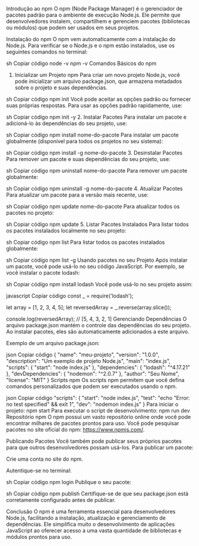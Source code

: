 Introdução ao npm
O npm (Node Package Manager) é o gerenciador de pacotes padrão para o ambiente de execução Node.js. Ele permite que desenvolvedores instalem, compartilhem e gerenciem pacotes (bibliotecas ou módulos) que podem ser usados em seus projetos.

Instalação do npm
O npm vem automaticamente com a instalação do Node.js. Para verificar se o Node.js e o npm estão instalados, use os seguintes comandos no terminal:

sh
Copiar código
node -v
npm -v
Comandos Básicos do npm
1. Inicializar um Projeto npm
Para criar um novo projeto Node.js, você pode inicializar um arquivo package.json, que armazena metadados sobre o projeto e suas dependências.

sh
Copiar código
npm init
Você pode aceitar as opções padrão ou fornecer suas próprias respostas. Para usar as opções padrão rapidamente, use:

sh
Copiar código
npm init -y
2. Instalar Pacotes
Para instalar um pacote e adicioná-lo às dependências do seu projeto, use:

sh
Copiar código
npm install nome-do-pacote
Para instalar um pacote globalmente (disponível para todos os projetos no seu sistema):

sh
Copiar código
npm install -g nome-do-pacote
3. Desinstalar Pacotes
Para remover um pacote e suas dependências do seu projeto, use:

sh
Copiar código
npm uninstall nome-do-pacote
Para remover um pacote globalmente:

sh
Copiar código
npm uninstall -g nome-do-pacote
4. Atualizar Pacotes
Para atualizar um pacote para a versão mais recente, use:

sh
Copiar código
npm update nome-do-pacote
Para atualizar todos os pacotes no projeto:

sh
Copiar código
npm update
5. Listar Pacotes Instalados
Para listar todos os pacotes instalados localmente no seu projeto:

sh
Copiar código
npm list
Para listar todos os pacotes instalados globalmente:

sh
Copiar código
npm list -g
Usando pacotes no seu Projeto
Após instalar um pacote, você pode usá-lo no seu código JavaScript. Por exemplo, se você instalar o pacote lodash:

sh
Copiar código
npm install lodash
Você pode usá-lo no seu projeto assim:

javascript
Copiar código
const _ = require('lodash');

let array = [1, 2, 3, 4, 5];
let reversedArray = _.reverse(array.slice());

console.log(reversedArray); // [5, 4, 3, 2, 1]
Gerenciando Dependências
O arquivo package.json mantém o controle das dependências do seu projeto. Ao instalar pacotes, eles são automaticamente adicionados a este arquivo.

Exemplo de um arquivo package.json:

json
Copiar código
{
  "name": "meu-projeto",
  "version": "1.0.0",
  "description": "Um exemplo de projeto Node.js",
  "main": "index.js",
  "scripts": {
    "start": "node index.js"
  },
  "dependencies": {
    "lodash": "^4.17.21"
  },
  "devDependencies": {
    "nodemon": "^2.0.7"
  },
  "author": "Seu Nome",
  "license": "MIT"
}
Scripts npm
Os scripts npm permitem que você defina comandos personalizados que podem ser executados usando o npm.

json
Copiar código
"scripts": {
  "start": "node index.js",
  "test": "echo \"Error: no test specified\" && exit 1",
  "dev": "nodemon index.js"
}
Para iniciar o projeto: npm start
Para executar o script de desenvolvimento: npm run dev
Repositório npm
O npm possui um vasto repositório online onde você pode encontrar milhares de pacotes prontos para uso. Você pode pesquisar pacotes no site oficial do npm: https://www.npmjs.com/.

Publicando Pacotes
Você também pode publicar seus próprios pacotes para que outros desenvolvedores possam usá-los. Para publicar um pacote:

Crie uma conta no site do npm.

Autentique-se no terminal:

sh
Copiar código
npm login
Publique o seu pacote:

sh
Copiar código
npm publish
Certifique-se de que seu package.json está corretamente configurado antes de publicar.

Conclusão
O npm é uma ferramenta essencial para desenvolvedores Node.js, facilitando a instalação, atualização e gerenciamento de dependências. Ele simplifica muito o desenvolvimento de aplicações JavaScript ao oferecer acesso a uma vasta quantidade de bibliotecas e módulos prontos para uso.